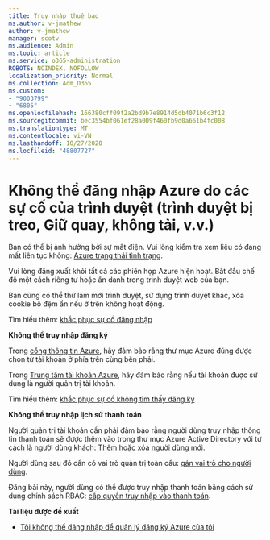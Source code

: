 ```yaml
---
title: Truy nhập thuê bao
ms.author: v-jmathew
author: v-jmathew
manager: scotv
ms.audience: Admin
ms.topic: article
ms.service: o365-administration
ROBOTS: NOINDEX, NOFOLLOW
localization_priority: Normal
ms.collection: Adm_O365
ms.custom:
- "9003799"
- "6805"
ms.openlocfilehash: 166380cff09f2a2bd9b7e8914d5db4071b6c3f12
ms.sourcegitcommit: bec3554bf061ef28a009f460fb9d0a661b4fc008
ms.translationtype: MT
ms.contentlocale: vi-VN
ms.lasthandoff: 10/27/2020
ms.locfileid: "48807727"
---
```

# <a name="unable-to-sign-in-azure-due-to-browser-issues-browser-hangs-keeps-spinning-does-not-load-etc"></a>Không thể đăng nhập Azure do các sự cố của trình duyệt (trình duyệt bị treo, Giữ quay, không tải, v.v.)

Bạn có thể bị ảnh hưởng bởi sự mất điện. Vui lòng kiểm tra xem liệu có đang mất liên tục không: [Azure trạng thái tình trạng](https://status.azure.com/status/history/).

Vui lòng đăng xuất khỏi tất cả các phiên họp Azure hiện hoạt. Bắt đầu chế độ một cách riêng tư hoặc ẩn danh trong trình duyệt web của bạn.

Bạn cũng có thể thử làm mới trình duyệt, sử dụng trình duyệt khác, xóa cookie bộ đệm ẩn nếu ở trên không hoạt động.

Tìm hiểu thêm: [khắc phục sự cố đăng nhập](https://support.microsoft.com/help/4042961/troubleshoot-why-you-can-t-sign-in-to-manage-your-azure-subscription)

**Không thể truy nhập đăng ký**

Trong [cổng thông tin Azure](https://portal.azure.com/), hãy đảm bảo rằng thư mục Azure đúng được chọn từ tài khoản ở phía trên cùng bên phải.

Trong [Trung tâm tài khoản Azure](https://account.windowsazure.com/Subscriptions), hãy đảm bảo rằng nếu tài khoản được sử dụng là người quản trị tài khoản.

Tìm hiểu thêm: [khắc phục sự cố không tìm thấy đăng ký](https://docs.microsoft.com/azure/billing/billing-no-subscriptions-found?WT.mc_id=Portal-Microsoft_Azure_Support)

**Không thể truy nhập lịch sử thanh toán**

Người quản trị tài khoản cần phải đảm bảo rằng người dùng truy nhập thông tin thanh toán sẽ được thêm vào trong thư mục Azure Active Directory với tư cách là người dùng khách: [Thêm hoặc xóa người dùng mới](https://docs.microsoft.com/azure/active-directory/fundamentals/add-users-azure-active-directory?WT.mc_id=Portal-Microsoft_Azure_Support).

Người dùng sau đó cần có vai trò quản trị toàn cầu: [gán vai trò cho người dùng](https://docs.microsoft.com/azure/active-directory/fundamentals/active-directory-users-assign-role-azure-portal?WT.mc_id=Portal-Microsoft_Azure_Support).

Đăng bài này, người dùng có thể được truy nhập thanh toán bằng cách sử dụng chính sách RBAC: [cấp quyền truy nhập vào thanh toán](https://docs.microsoft.com/azure/billing/billing-manage-access?WT.mc_id=Portal-Microsoft_Azure_Support).

**Tài liệu được đề xuất**

-   [Tôi không thể đăng nhập để quản lý đăng ký Azure của tôi](https://docs.microsoft.com/azure/billing-cannot-login-subscription?WT.mc_id=Portal-Microsoft_Azure_Support)